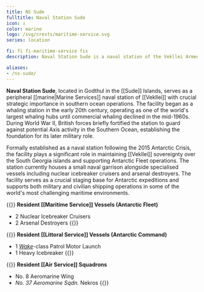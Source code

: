 ```yaml
---
title: NS Sude
fulltitle: Naval Station Sude
icon: ⚓️
color: marine
logo: /svg/crests/maritime-service.svg
series: location

fi: fi fi-maritime-service fis
description: Naval Station Sude is a naval station of the Vekllei Armed Forces, located in the republic of Sude.

aliases:
- /ns-sude/
---
```

<span class="fi fi-maritime-service fis"></span> **Naval Station Sude**, located in Godthul in the [[Sude]] Islands, serves as a peripheral [[marine|Marine Services]] naval station of [[Vekllei]] with crucial strategic importance in southern ocean operations. The facility began as a whaling station in the early 20th century, operating as one of the world's largest whaling hubs until commercial whaling declined in the mid-1960s. During World War II, British forces briefly fortified the station to guard against potential Axis activity in the Southern Ocean, establishing the foundation for its later military role.

Formally established as a naval station following the 2015 Antarctic Crisis, the facility plays a significant role in maintaining [[Vekllei]] sovereignty over the South Georgia islands and supporting Antarctic Fleet operations. The station currently houses a small naval garrison alongside specialised vessels including nuclear icebreaker cruisers and arsenal destroyers. The facility serves as a crucial staging base for Antarctic expeditions and supports both military and civilian shipping operations in some of the world's most challenging maritime environments.

{{<note table>}}
**Resident [[Maritime Service]] Vessels (Antarctic Fleet)**

* 2 Nuclear Icebreaker Cruisers
* 2 Arsenal Destroyers
{{</note>}}

{{<note table>}}
**Resident [[Littoral Service]] Vessels (Antarctic Command)**

* 1 [*Wake*](/wake-class/)-class Patrol Motor Launch
* 1 Heavy Icebreaker
{{</note>}}

{{<note table>}}
**Resident [[Air Service]] Squadrons**

* No. 8 Aeromarine Wing
* *No. 37 Aeromarine Sqdn.* Nekros
{{</note>}}